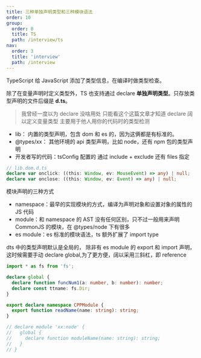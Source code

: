 ```yaml
---
title: 三种单独声明类型和三种模块语法
order: 10
group:
  order: 0
  title: TS
  path: /interview/ts
nav:
  order: 3
  title: 'interview'
  path: /interview
---
```


TypeScript 给 JavaScript 添加了类型信息，在编译时做类型检查。

除了在变量声明时定义类型外，TS 也支持通过 declare **单独声明类型**。只存放类型声明的文件后缀是 **d.ts**。

> 我曾经一度以为 declare 没啥用处 只能看这个这篇文章才知道 declare 阔以定义变量类型 主要用于他人用你的代码时的类型检测

- lib： 内置的类型声明，包含 dom 和 es 的，因为这俩都是有标准的。
- @types/xx： 其他环境的 api 类型声明，比如 node，还有 npm 包的类型声明
- 开发者写的代码：tsConfig 配置的 通过 include + exclude 还有 files 指定

```ts
// lib.dom.d.ts
declare var onclick: ((this: Window, ev: MouseEvent) => any) | null;
declare var onclose: ((this: Window, ev: Event) => any) | null;
```

模块声明的三种方式

- namespace：最早的实现模块的方式，编译为声明对象和设置对象的属性的 JS 代码
- module：和 namespace 的 AST 没有任何区别，只不过一般用来声明 CommonJS 的模块，在 @types/node 下有很多
- es module：es 标准的模块语法，ts 额外扩展了 import type

dts 中的类型声明默认是全局的， 除非有 es module 的 export 和 import 声明，这时候需要手动 declare global,为了更方便，阔以采用三斜杠，即 reference

```ts
import * as fs from 'fs';

declare global {
  declare function funcNum1(a: number, b: number): number;
  declare const ttname: fs.Dir;
}

export declare namespace CPPModule {
  export function readName(name: string): string;
}

// declare module 'xx:node' {
//   global {
//     declare function moduleName(name: string): string;
//   }
// }
```
